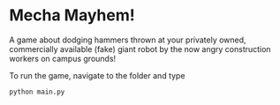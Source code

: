# Mecha Mayhem!

A game about dodging hammers thrown at your privately owned, commercially available (fake) giant robot by the now angry construction workers on campus grounds!

To run the game, navigate to the folder and type
```sh
python main.py
```